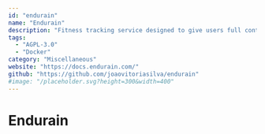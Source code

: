 ```yaml
---
id: "endurain"
name: "Endurain"
description: "Fitness tracking service designed to give users full control over their data and hosting environment."
tags:
  - "AGPL-3.0"
  - "Docker"
category: "Miscellaneous"
website: "https://docs.endurain.com/"
github: "https://github.com/joaovitoriasilva/endurain"
#image: "/placeholder.svg?height=300&width=400"
---
```


# Endurain
